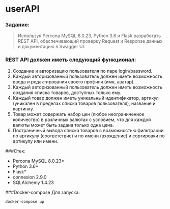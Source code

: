 # userAPI

### Задание:

> Используя Percona MySQL 8.0.23, Python 3.6 и Flask разработать REST API,
обеспечивающий проверку Request и Response данных и документацию в Swagger UI.

### REST API должен иметь следующий функционал:
1. Создание и авторизацию пользователя по паре login/password.
2. Каждый авторизованный пользователь должен иметь возможность ввода и редактирования своего профиля (имя, аватар).
3. Каждый авторизованный пользователь должен иметь возможность создания списка товаров, доступных только ему.
4. Каждый товар должен иметь уникальный идентификатор, артикул (уникален в пределах списка товаров пользователя), название и картинку.
5. Товар может содержать набор цен (любое неограниченное количество) в различных валютах с условием, что для каждой валюты может быть задана только одна цена.
6. Постраничный вывода списка товаров с возможностью фильтрации по артикулу (соответствие) и по имени (вхождение) и сортировки по артикулу или имени.

###Стек:
- Percona MySQL 8.0.23*
- Python 3.6*
- Flask*
- connexion 2.9.0
- SQLAlchemy 1.4.23


###Docker-compose
Для запуска:
```sh
docker-compose up
```